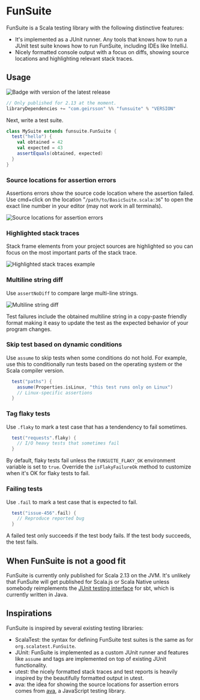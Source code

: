 # FunSuite

FunSuite is a Scala testing library with the following distinctive features:

- It's implemented as a JUnit runner. Any tools that knows how to run a JUnit
  test suite knows how to run FunSuite, including IDEs like IntelliJ.
- Nicely formatted console output with a focus on diffs, showing source
  locations and highlighting relevant stack traces.

## Usage

![Badge with version of the latest release](https://img.shields.io/maven-central/v/com.geirsson/funsuite_2.13?style=for-the-badge)

```scala
// Only published for 2.13 at the moment.
libraryDependencies += "com.geirsson" %% "funsuite" % "VERSION"
```

Next, write a test suite.

```scala
class MySuite extends funsuite.FunSuite {
  test("hello") {
    val obtained = 42
    val expected = 43
    assertEquals(obtained, expected)
  }
}
```

### Source locations for assertion errors

Assertions errors show the source code location where the assertion failed. Use
cmd+click on the location "`/path/to/BasicSuite.scala:36`" to open the exact
line number in your editor (may not work in all terminals).

![Source locations for assertion errors](https://i.imgur.com/6qhmz5F.png)

### Highlighted stack traces

Stack frame elements from your project sources are highlighted so you can focus
on the most important parts of the stack trace.

![Highlighted stack traces example](https://i.imgur.com/C6m6PbT.png)

### Multiline string diff

Use `assertNoDiff` to compare large multi-line strings.

![Multiline string diff](https://i.imgur.com/VY79UXX.png)

Test failures include the obtained multiline string in a copy-paste friendly
format making it easy to update the test as the expected behavior of your
program changes.

### Skip test based on dynamic conditions

Use `assume` to skip tests when some conditions do not hold. For example, use
this to conditionally run tests based on the operating system or the Scala
compiler version.

```scala
  test("paths") {
    assume(Properties.isLinux, "this test runs only on Linux")
    // Linux-specific assertions
  }
```

### Tag flaky tests

Use `.flaky` to mark a test case that has a tendendency to fail sometimes.

```scala
  test("requests".flaky) {
    // I/O heavy tests that sometimes fail
  }
```

By default, flaky tests fail unless the `FUNSUITE_FLAKY_OK` environment variable
is set to `true`. Override the `isFlakyFailureOk` method to customize when it's
OK for flaky tests to fail.

### Failing tests

Use `.fail` to mark a test case that is expected to fail.

```scala
  test("issue-456".fail) {
    // Reproduce reported bug
  }
```

A failed test only succeeds if the test body fails. If the test body succeeds,
the test fails.

## When FunSuite is not a good fit

FunSuite is currently only published for Scala 2.13 on the JVM. It's unlikely
that FunSuite will get published for Scala.js or Scala Native unless somebody
reimplements the
[JUnit testing interface](https://github.com/olafurpg/junit-interface) for sbt,
which is currently written in Java.

## Inspirations

FunSuite is inspired by several existing testing libraries:

- ScalaTest: the syntax for defining FunSuite test suites is the same as for
  `org.scalatest.FunSuite`.
- JUnit: FunSuite is implemented as a custom JUnit runner and features like
  `assume` and tags are implemented on top of existing JUnit functionality.
- utest: the nicely formatted stack traces and test reports is heavily inspired
  by the beautifully formatted output in utest.
- ava: the idea for showing the source locations for assertion errors comes from
  [ava](https://github.com/avajs/ava), a JavaScript testing library.

